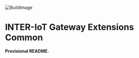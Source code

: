 ![BuildImage](https://travis-ci.org/INTER-IoT/gateway-extensions-common.svg?branch=master)

# INTER-IoT Gateway Extensions Common

**Provisional README.**